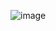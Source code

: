 ![image](https://user-images.githubusercontent.com/80931911/111965892-9be7f980-8b39-11eb-827c-f274b6d23aa5.png)
